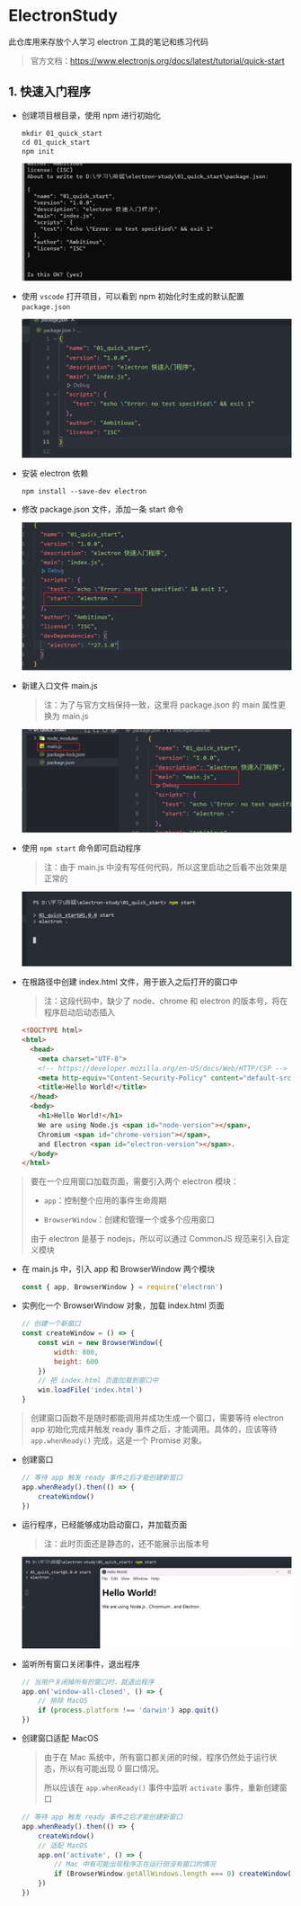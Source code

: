 # ElectronStudy

此仓库用来存放个人学习 electron 工具的笔记和练习代码

> 官方文档：https://www.electronjs.org/docs/latest/tutorial/quick-start

## 1. 快速入门程序

- 创建项目根目录，使用 npm 进行初始化
  
  ```shell
  mkdir 01_quick_start
  cd 01_quick_start
  npm init
  ```
  
  ![](assets/2023-11-22-17-10-05-image.png)

- 使用 `vscode` 打开项目，可以看到 npm 初始化时生成的默认配置 `package.json`
  
  ![](assets/2023-11-22-17-09-38-image.png)

- 安装 electron 依赖
  
  ```shell
  npm install --save-dev electron
  ```

- 修改 package.json 文件，添加一条 start 命令
  
  ![](assets/2023-11-22-17-16-28-image.png)

- 新建入口文件 main.js
  
  > 注：为了与官方文档保持一致，这里将 package.json 的 main 属性更换为 main.js
  
  ![](assets/2023-11-22-17-18-43-image.png)

- 使用 `npm start` 命令即可启动程序
  
  > 注：由于 main.js 中没有写任何代码，所以这里启动之后看不出效果是正常的
  
  ![](assets/2023-11-22-17-21-14-image.png)

- 在根路径中创建 index.html 文件，用于嵌入之后打开的窗口中
  
  > 注：这段代码中，缺少了 node、chrome 和 electron 的版本号，将在程序启动后动态插入
  
  ```html
  <!DOCTYPE html>
  <html>
    <head>
      <meta charset="UTF-8">
      <!-- https://developer.mozilla.org/en-US/docs/Web/HTTP/CSP -->
      <meta http-equiv="Content-Security-Policy" content="default-src 'self'; script-src 'self'">
      <title>Hello World!</title>
    </head>
    <body>
      <h1>Hello World!</h1>
      We are using Node.js <span id="node-version"></span>,
      Chromium <span id="chrome-version"></span>,
      and Electron <span id="electron-version"></span>.
    </body>
  </html>
  ```

> 要在一个应用窗口加载页面，需要引入两个 electron 模块：
> 
> - `app`：控制整个应用的事件生命周期
> 
> - `BrowserWindow`：创建和管理一个或多个应用窗口
> 
> 由于 electron 是基于 nodejs，所以可以通过 CommonJS 规范来引入自定义模块

- 在 main.js 中，引入 app 和 BrowserWindow 两个模块
  
  ```js
  const { app, BrowserWindow } = require('electron')
  ```

- 实例化一个 BrowserWindow 对象，加载 index.html 页面
  
  ```js
  // 创建一个新窗口
  const createWindow = () => {
      const win = new BrowserWindow({
          width: 800,
          height: 600
      })
      // 把 index.html 页面加载到窗口中
      win.loadFile('index.html')
  }
  ```

> 创建窗口函数不是随时都能调用并成功生成一个窗口，需要等待 electron app 初始化完成并触发 ready 事件之后，才能调用。具体的，应该等待 `app.whenReady()` 完成，这是一个 Promise 对象。

- 创建窗口
  
  ```js
  // 等待 app 触发 ready 事件之后才能创建新窗口
  app.whenReady().then(() => {
      createWindow()
  })
  ```

- 运行程序，已经能够成功启动窗口，并加载页面
  
  > 注：此时页面还是静态的，还不能展示出版本号
  
  ![](assets/2023-11-22-17-39-46-image.png)

- 监听所有窗口关闭事件，退出程序
  
  ```js
  // 当用户关闭掉所有的窗口时，就退出程序
  app.on('window-all-closed', () => {
      // 排除 MacOS
      if (process.platform !== 'darwin') app.quit()
  })
  ```

- 创建窗口适配 MacOS
  
  > 由于在 Mac 系统中，所有窗口都关闭的时候，程序仍然处于运行状态，所以有可能出现 0 窗口情况。
  > 
  > 所以应该在 `app.whenReady()` 事件中监听 `activate` 事件，重新创建窗口
  
  ```js
  // 等待 app 触发 ready 事件之后才能创建新窗口
  app.whenReady().then(() => {
      createWindow()
      // 适配 MacOS
      app.on('activate', () => {
          // Mac 中有可能出现程序正在运行但没有窗口的情况
          if (BrowserWindow.getAllWindows.length === 0) createWindow()
      })
  })
  ```


